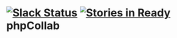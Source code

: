 [![Slack Status](https://slack.phpcollab.com/badge.svg)](https://slack.phpcollab.com)
[![Stories in Ready](https://badge.waffle.io/phpcollab/v2.x.png?label=ready&title=Ready)](https://waffle.io/phpcollab/phpcollab)
phpCollab
===


